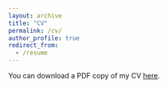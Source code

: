 ```yaml
---
layout: archive
title: "CV"
permalink: /cv/
author_profile: true
redirect_from:
  - /resume
---
```



You can download a PDF copy of my CV [here](http://Ziyi-Song-Stats.github.io/files/Ziyi_Song_CV.pdf).

